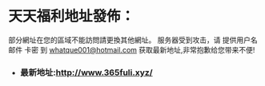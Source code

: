 # 天天福利地址發佈：  

  部分網址在您的區域不能訪問請更換其他網址。
  服务器受到攻击，请 提供用户名 邮件 卡密 到 whatque001@hotmail.com 获取最新地址,非常抱歉给您带来不便!
  
  + ### 最新地址:http://www.365fuli.xyz/  
